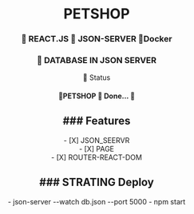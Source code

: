 <h1 align="center">PETSHOP </h1>

<h3 align="center">
    🔗 REACT.JS 🔗 JSON-SERVER  🔗Docker
</h3>


<h3 align="center">
    🔗 DATABASE IN JSON SERVER
</h3>


<p align="center">🚀  Status</p>

<h4 align="center"> 
	🚧PETSHOP 🚀 Done...  🚧

</h4>





<h2 align="center"> ### Features</h2> 
<p align="center">
- [X] JSON_SEERVR <br>
- [X] PAGE <br>
- [X] ROUTER-REACT-DOM <br>
</p>



<h2 align="center"> ### STRATING Deploy </h2> 
<p align="center">
 - json-server --watch db.json --port 5000
 - npm start
</p>





